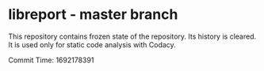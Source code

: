 # libreport - master branch

This repository contains frozen state of the repository.
Its history is cleared. It is used only for static code
analysis with Codacy.

Commit Time: 1692178391